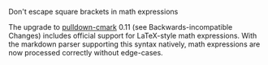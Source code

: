 Don't escape square brackets in math expressions

The upgrade to [pulldown-cmark](https://crates.io/crates/pulldown-cmark) 0.11 (see Backwards-incompatible Changes) includes official support for LaTeX-style math expressions.
With the markdown parser supporting this syntax natively, math expressions are now processed correctly without edge-cases.
